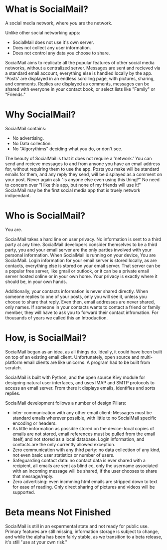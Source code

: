 # What is SocialMail?

A social media network, where *you* are the network.

Unlike other social networking apps:
* SocialMail does not use it's own server.
* Does not collect any user information.
* Does not control any data you choose to share.

SocialMail aims to replicate all the popular features of other social media networks, without a centralized server. Messages are sent and recieved via a standard email account, everything else is handled locally by the app. 'Posts' are displayed in an endless scrolling page, with pictures, sharing, and comments. Replies are displayed as comments, messages can be shared with everyone in your contact book, or select lists like "Family" or "Friends."

# Why SocialMail?

SocialMail contains:
* No advertising.
* No Data collection.
* No "Algorythims" deciding what you do, or don't see.

The beauty of SocialMail is that it does not require a 'network.' You can send and recieve messages to and from anyone you have an email address for, without requiring them to use the app. Posts you make will be standard emails for them, and any reply they send, will be displayed as a comment on your post. Never again ask "is anyone else even using this thing?" No need to concern over "I like this app, but none of my friends will use it!" SocialMail may be the first social media app that is truely network indipendant.

# Who is SocialMail?

You are.

SocialMail takes a hard line on user privacy. No information is sent to a third party at any time. SocialMail developers consider themselves to be a third party, you and your email server are the only parties involved with your personal information. When SocialMail is running on your device, You are SocialMail. Login information for your email server is stored locally, as are contacts, everything else is stored on your email server. That server can be a popular free server, like gmail or outlook, or it can be a private email server hosted online or in your own home. Your privacy is exactly where it should be, in your own hands.

Additionally, your contacts information is never shared directly. When someone replies to one of your posts, only you will see it, unless you choose to share that reply. Even then, email addresses are never shared, only names. If someone in your contacts wants to contact a friend or family member, they will have to ask you to forward their contact infromation. For thousands of years we called this an Introduction.

# How, is SocialMail?

SocialMail began as an idea, as all things do. Ideally, it could have been built on top of an existing email client. Unfortunately, open source and multi-platform email clients are like unicorns. A program had to be built from scratch.

SocialMail is built with Python, and the open source Kivy module for designing natural user interfaces, and uses IMAP and SMTP protocols to access an email server. From there it displays emails, identifies and sorts replies.

SocialMail development follows a number of design Pillars:
* inter-communication with any other email client: Messages must be standard emails wherever possible, with little to no SocialMail specific encoding or headers.
* As little imformation as possible stored on the device: local copies of emails are not stored, email references must be pulled from the email itself, and not stored as a local database. Login information, and contacts are the only currently allowed exception.
* Zero communication with any third party: no data collection of any kind, not even basic user statistics or number of users.
* Safeguarding contact data: no contact data is ever shared with a recipient, all emails are sent as blind cc, only the username associated with an incoming message will be shared, if the user chooses to share that message/reply.
* Zero advertising: even incmming html emails are stripped down to text for ease of reading. Only direct sharing of pictures and videos will be supported. 

# Beta means Not Finished
SocialMail is still in an expermental state and not ready for public use. Primary features are still missing, information storage is subject to change, and while the alpha has been fairly stable, as we transition to a beta release, it's still "use at your own risk."
